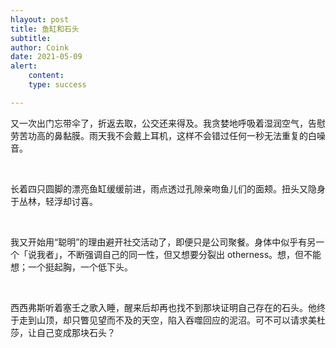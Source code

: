 ```yaml
---
hlayout: post
title: 鱼缸和石头
subtitle: 
author: Coink
date: 2021-05-09
alert: 
    content: 
    type: success

---
```




又一次出门忘带伞了，折返去取，公交还来得及。我贪婪地呼吸着湿润空气，告慰劳苦功高的鼻黏膜。雨天我不会戴上耳机，这样不会错过任何一秒无法重复的白噪音。

<br>

长着四只圆脚的漂亮鱼缸缓缓前进，雨点透过孔隙亲吻鱼儿们的面颊。扭头又隐身于丛林，轻浮却讨喜。

<br>

我又开始用“聪明”的理由避开社交活动了，即便只是公司聚餐。身体中似乎有另一个「说我者」，不断强调自己的同一性，但又想要分裂出 otherness。想，但不能想；一个挺起胸，一个低下头。

<br>

西西弗斯听着塞壬之歌入睡，醒来后却再也找不到那块证明自己存在的石头。他终于走到山顶，却只瞥见望而不及的天空，陷入吞噬回应的泥沼。可不可以请求美杜莎，让自己变成那块石头？

